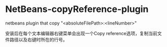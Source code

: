 # NetBeans-copyReference-plugin
netbeans plugin that copy "&lt;absoluteFilePath>:&lt;lineNumber>" 

安装后在每个文本编辑器右键菜单会出现一个Copy reference选项，复制当前文件路径以及右键时所在的行号。
